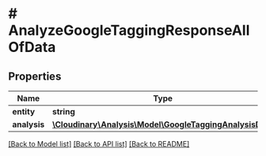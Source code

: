 # # AnalyzeGoogleTaggingResponseAllOfData

## Properties

| Name        | Type          | Description   | Notes         |
|------------ | ------------- | ------------- | ------------- |
| **entity** | **string** |  | [optional] |
| **analysis** | [**\Cloudinary\Analysis\Model\GoogleTaggingAnalysisData**](GoogleTaggingAnalysisData.md) |  | [optional] |

[[Back to Model list]](../../README.md#models)
[[Back to API list]](../../README.md#api-endpoints)
[[Back to README]](../../README.md)
